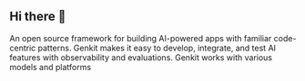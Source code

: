 ## Hi there 👋
An open source framework for building AI-powered apps with familiar code-centric patterns. Genkit makes it easy to develop, integrate, and test AI features with observability and evaluations. Genkit works with various models and platforms
<!--
**Horlabrainmoore/Horlabrainmoore** is a ✨ _special_ ✨ repository because its `README.md` (this file) appears on your GitHub profile.

Here are some ideas to get you started:

- 🔭 I’m currently working on ...
- 🌱 I’m currently learning ...
- 👯 I’m looking to collaborate on ...
- 🤔 I’m looking for help with ...
- 💬 Ask me about ...
- 📫 How to reach me: ...
- 😄 Pronouns: ...
- ⚡ Fun fact: ...
-->
